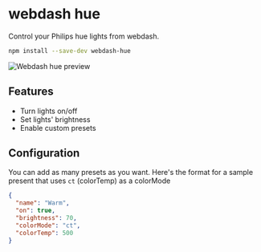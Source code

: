 # webdash hue

Control your Philips hue lights from webdash.

```bash
npm install --save-dev webdash-hue
```

![Webdash hue preview](https://i.imgur.com/yNBDyW2.png)

## Features

- Turn lights on/off
- Set lights' brightness
- Enable custom presets

## Configuration

You can add as many presets as you want. Here's the format for a sample present that uses `ct` (colorTemp) as a colorMode

```json
{
  "name": "Warm",
  "on": true,
  "brightness": 70,
  "colorMode": "ct",
  "colorTemp": 500
}
```
